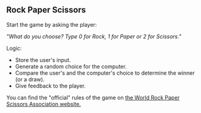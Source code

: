 ## Rock Paper Scissors

Start the game by asking the player:

*"What do you choose? Type 0 for Rock, 1 for Paper or 2 for Scissors."*

Logic: 
* Store the user's input.
* Generate a random choice for the computer.
* Compare the user's and the computer's choice to determine the winner (or a draw).
* Give feedback to the player. 

You can find the "official" rules of the game on [the World Rock Paper Scissors Association website.](https://wrpsa.com/the-official-rules-of-rock-paper-scissors/)
